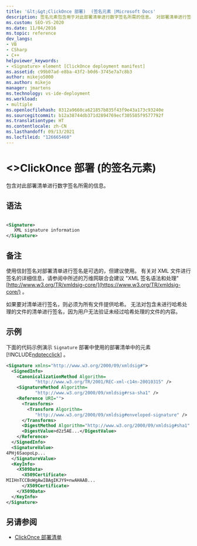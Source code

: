 ```yaml
---
title: '&lt;&gt;ClickOnce 部署)  (签名元素 |Microsoft Docs'
description: 签名元素包含用于对此部署清单进行数字签名所需的信息。 对部署清单进行签名是可选的，但建议这样做。
ms.custom: SEO-VS-2020
ms.date: 11/04/2016
ms.topic: reference
dev_langs:
- VB
- CSharp
- C++
helpviewer_keywords:
- <Signature> element [ClickOnce deployment manifest]
ms.assetid: c99b07ad-e8ba-43f2-b0d6-3745e7a7c8b3
author: mikejo5000
ms.author: mikejo
manager: jmartens
ms.technology: vs-ide-deployment
ms.workload:
- multiple
ms.openlocfilehash: 8312a9660ca621857b835f43f9e43a173c93240e
ms.sourcegitcommit: b12a38744db371d2894769ecf305585f9577792f
ms.translationtype: HT
ms.contentlocale: zh-CN
ms.lasthandoff: 09/13/2021
ms.locfileid: "126665460"
---
```

# <a name="ltsignaturegt-element-clickonce-deployment"></a>&lt;&gt;ClickOnce 部署 (的签名元素) 
包含对此部署清单进行数字签名所需的信息。

## <a name="syntax"></a>语法

```xml

<Signature> 
   XML signature information 
</Signature>
```

## <a name="remarks"></a>备注
 使用信封签名对部署清单进行签名是可选的，但建议使用。 有关对 XML 文件进行签名的详细信息，请参阅中所述的万维网联合会建议 "XML 签名语法和处理" [http://www.w3.org/TR/xmldsig-core/](https://www.w3.org/TR/xmldsig-core/) 。

 如果要对清单进行签名，则必须为所有文件提供哈希。 无法对包含未进行哈希处理的文件的清单进行签名，因为用户无法验证未经过哈希处理的文件的内容。

## <a name="example"></a>示例
 下面的代码示例演示 `Signature` 部署中使用的部署清单中的元素 [!INCLUDE[ndptecclick](../deployment/includes/ndptecclick_md.md)] 。

```xml
<Signature xmlns="http://www.w3.org/2000/09/xmldsig#">
  <SignedInfo>
    <CanonicalizationMethod Algorithm=
           "http://www.w3.org/TR/2001/REC-xml-c14n-20010315" />
    <SignatureMethod Algorithm=
           "http://www.w3.org/2000/09/xmldsig#rsa-sha1" />
    <Reference URI="">
      <Transforms>
        <Transform Algorithm=
           "http://www.w3.org/2000/09/xmldsig#enveloped-signature" />
      </Transforms>
      <DigestMethod Algorithm="http://www.w3.org/2000/09/xmldsig#sha1" />
      <DigestValue>d2z5AE...</DigestValue>
    </Reference>
  </SignedInfo>
  <SignatureValue>
4PHj6SaopoLp...
  </SignatureValue>
  <KeyInfo>
    <X509Data>
      <X509Certificate>
MIIHnTCCBoWgAwIBAgIKJY9+nwAHAAB...
      </X509Certificate>
    </X509Data>
  </KeyInfo>
</Signature>
```

## <a name="see-also"></a>另请参阅
- [ClickOnce 部署清单](../deployment/clickonce-deployment-manifest.md)
